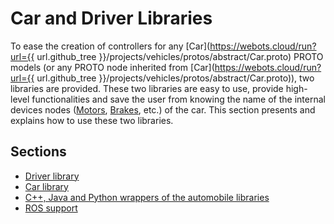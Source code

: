 # Car and Driver Libraries

To ease the creation of controllers for any [Car](https://webots.cloud/run?url={{ url.github_tree }}/projects/vehicles/protos/abstract/Car.proto) PROTO models (or any PROTO node inherited from [Car](https://webots.cloud/run?url={{ url.github_tree }}/projects/vehicles/protos/abstract/Car.proto)), two libraries are provided.
These two libraries are easy to use, provide high-level functionalities and save the user from knowing the name of the internal devices nodes ([Motors](../reference/motor.md), [Brakes](../reference/brake.md), etc.) of the car.
This section presents and explains how to use these two libraries.

## Sections

- [Driver library](driver-library.md)
- [Car library](car-library.md)
- [C++, Java and Python wrappers of the automobile libraries](cpp-java-and-python-wrappers-of-the-automobile-libraries.md)
- [ROS support](ros-support.md)

